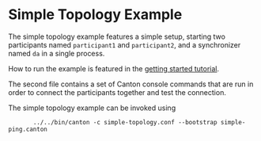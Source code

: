 # Simple Topology Example

The simple topology example features a simple setup, starting two participants named `participant1`
and `participant2`, and a synchronizer named `da` in a single process.

How to run the example is featured in the [getting started tutorial](
https://docs.daml.com/canton/tutorials/getting_started.html#starting-canton).

The second file contains a set of Canton console commands that are run in order to connect the participants together
and test the connection.

The simple topology example can be invoked using

```
       ../../bin/canton -c simple-topology.conf --bootstrap simple-ping.canton
```
